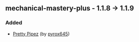 ## mechanical-mastery-plus - 1.1.8 -> 1.1.9

### Added

  * [Pretty Pipez](https://www.curseforge.com/minecraft/texture-packs/pretty-pipez) (by [pyrox645](https://www.curseforge.com/members/pyrox645/projects))

